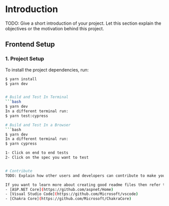 # Introduction 
TODO: Give a short introduction of your project. Let this section explain the objectives or the motivation behind this project. 

## Frontend Setup

### 1. Project Setup

To install the project dependencies, run:

```bash
$ yarn install
$ yarn dev


# Build and Test In Terminal
```bash
$ yarn dev
In a different terminal run:
$ yarn test:cypress

# Build and Test In a Browser
```bash
$ yarn dev
In a different terminal run:
$ yarn cypress

1- Click on end to end tests
2- Click on the spec you want to test


# Contribute
TODO: Explain how other users and developers can contribute to make your code better. 

If you want to learn more about creating good readme files then refer the following [guidelines](https://docs.microsoft.com/en-us/azure/devops/repos/git/create-a-readme?view=azure-devops). You can also seek inspiration from the below readme files:
- [ASP.NET Core](https://github.com/aspnet/Home)
- [Visual Studio Code](https://github.com/Microsoft/vscode)
- [Chakra Core](https://github.com/Microsoft/ChakraCore)
